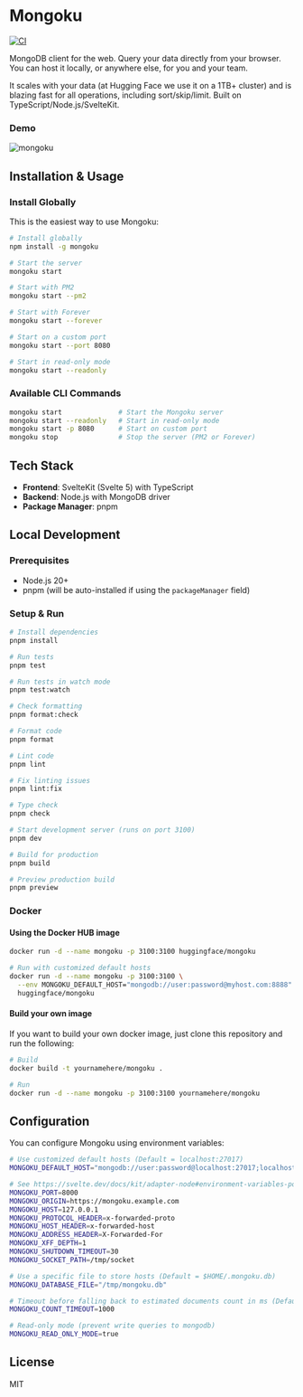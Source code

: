 # Mongoku

[![CI](https://github.com/huggingface/Mongoku/actions/workflows/ci.yml/badge.svg)](https://github.com/huggingface/Mongoku/actions/workflows/ci.yml)

MongoDB client for the web. Query your data directly from your browser. You can host it locally,
or anywhere else, for you and your team.

It scales with your data (at Hugging Face we use it on a 1TB+ cluster) and is blazing fast for all
operations, including sort/skip/limit. Built on TypeScript/Node.js/SvelteKit.

### Demo

![mongoku](https://huggingface.co/landing/assets/mongoku/mongoku-demo.gif)

## Installation & Usage

### Install Globally

This is the easiest way to use Mongoku:

```bash
# Install globally
npm install -g mongoku

# Start the server
mongoku start

# Start with PM2
mongoku start --pm2

# Start with Forever
mongoku start --forever

# Start on a custom port
mongoku start --port 8080

# Start in read-only mode
mongoku start --readonly
```

### Available CLI Commands

```bash
mongoku start              # Start the Mongoku server
mongoku start --readonly   # Start in read-only mode
mongoku start -p 8080      # Start on custom port
mongoku stop               # Stop the server (PM2 or Forever)
```

## Tech Stack

- **Frontend**: SvelteKit (Svelte 5) with TypeScript
- **Backend**: Node.js with MongoDB driver
- **Package Manager**: pnpm

## Local Development

### Prerequisites

- Node.js 20+
- pnpm (will be auto-installed if using the `packageManager` field)

### Setup & Run

```bash
# Install dependencies
pnpm install

# Run tests
pnpm test

# Run tests in watch mode
pnpm test:watch

# Check formatting
pnpm format:check

# Format code
pnpm format

# Lint code
pnpm lint

# Fix linting issues
pnpm lint:fix

# Type check
pnpm check

# Start development server (runs on port 3100)
pnpm dev

# Build for production
pnpm build

# Preview production build
pnpm preview
```

### Docker

#### Using the Docker HUB image

```bash
docker run -d --name mongoku -p 3100:3100 huggingface/mongoku

# Run with customized default hosts
docker run -d --name mongoku -p 3100:3100 \
  --env MONGOKU_DEFAULT_HOST="mongodb://user:password@myhost.com:8888" \
  huggingface/mongoku
```

#### Build your own image

If you want to build your own docker image, just clone this repository and run the following:

```bash
# Build
docker build -t yournamehere/mongoku .

# Run
docker run -d --name mongoku -p 3100:3100 yournamehere/mongoku
```

## Configuration

You can configure Mongoku using environment variables:

```bash
# Use customized default hosts (Default = localhost:27017)
MONGOKU_DEFAULT_HOST="mongodb://user:password@localhost:27017;localhost:27017"

# See https://svelte.dev/docs/kit/adapter-node#environment-variables-port-and-host
MONGOKU_PORT=8000
MONGOKU_ORIGIN=https://mongoku.example.com
MONGOKU_HOST=127.0.0.1
MONGOKU_PROTOCOL_HEADER=x-forwarded-proto
MONGOKU_HOST_HEADER=x-forwarded-host
MONGOKU_ADDRESS_HEADER=X-Forwarded-For
MONGOKU_XFF_DEPTH=1
MONGOKU_SHUTDOWN_TIMEOUT=30
MONGOKU_SOCKET_PATH=/tmp/socket

# Use a specific file to store hosts (Default = $HOME/.mongoku.db)
MONGOKU_DATABASE_FILE="/tmp/mongoku.db"

# Timeout before falling back to estimated documents count in ms (Default = 5000)
MONGOKU_COUNT_TIMEOUT=1000

# Read-only mode (prevent write queries to mongodb)
MONGOKU_READ_ONLY_MODE=true
```

## License

MIT
